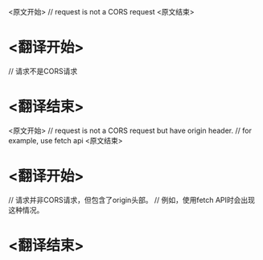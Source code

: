 
<原文开始>
		// request is not a CORS request
<原文结束>

# <翻译开始>
// 请求不是CORS请求
# <翻译结束>


<原文开始>
		// request is not a CORS request but have origin header.
		// for example, use fetch api
<原文结束>

# <翻译开始>
// 请求并非CORS请求，但包含了origin头部。
// 例如，使用fetch API时会出现这种情况。
# <翻译结束>

